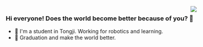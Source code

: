 
<img align="right" src="https://github-readme-stats.vercel.app/api?username=undefinedcodezhong&show_icons=true&icon_color=CE1D2D&text_color=718096&bg_color=ffffff&hide_title=true" />

### Hi everyone! Does the world become better because of you? 👋

- :open_book: I'm a student in Tongji. Working for robotics and learning.
- :muscle: Graduation and make the world better.

<!--
**undefinedcodezhong/undefinedcodezhong** is a ✨ _special_ ✨ repository because its `README.md` (this file) appears on your GitHub profile.

Here are some ideas to get you started:

- 🔭 I’m currently working on ...
- 🌱 I’m currently learning ...
- 👯 I’m looking to collaborate on ...
- 🤔 I’m looking for help with ...
- 💬 Ask me about ...
- 📫 How to reach me: ...
- 😄 Pronouns: ...
- ⚡ Fun fact: ...
-->


